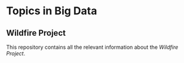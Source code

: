 # Topics in Big Data

## Wildfire Project
This repository contains all the relevant information about the *Wildfire Project*. 
